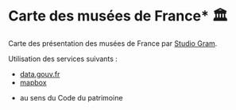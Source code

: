 # Carte des musées de France\* 🏛️

Carte des présentation des musées de France par [Studio Gram](https://studio-gram.com).

Utilisation des services suivants :

- [data.gouv.fr](https://data.gouv.fr)
- [mapbox](https://www.mapbox.com/)

* au sens du Code du patrimoine
